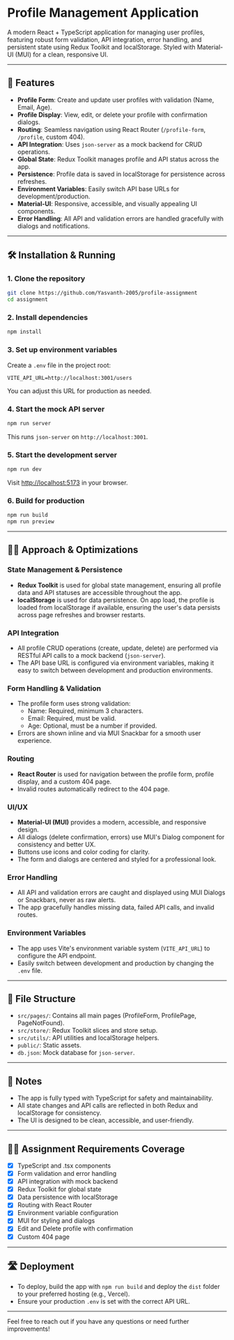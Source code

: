# Profile Management Application

A modern React + TypeScript application for managing user profiles, featuring robust form validation, API integration, error handling, and persistent state using Redux Toolkit and localStorage. Styled with Material-UI (MUI) for a clean, responsive UI.

---

## 🚀 Features

- **Profile Form**: Create and update user profiles with validation (Name, Email, Age).
- **Profile Display**: View, edit, or delete your profile with confirmation dialogs.
- **Routing**: Seamless navigation using React Router (`/profile-form`, `/profile`, custom 404).
- **API Integration**: Uses `json-server` as a mock backend for CRUD operations.
- **Global State**: Redux Toolkit manages profile and API status across the app.
- **Persistence**: Profile data is saved in localStorage for persistence across refreshes.
- **Environment Variables**: Easily switch API base URLs for development/production.
- **Material-UI**: Responsive, accessible, and visually appealing UI components.
- **Error Handling**: All API and validation errors are handled gracefully with dialogs and notifications.

---

## 🛠️ Installation & Running

### 1. Clone the repository

```bash
git clone https://github.com/Yasvanth-2005/profile-assignment
cd assignment
```

### 2. Install dependencies

```bash
npm install
```

### 3. Set up environment variables

Create a `.env` file in the project root:

```
VITE_API_URL=http://localhost:3001/users
```

You can adjust this URL for production as needed.

### 4. Start the mock API server

```bash
npm run server
```

This runs `json-server` on `http://localhost:3001`.

### 5. Start the development server

```bash
npm run dev
```

Visit [http://localhost:5173](http://localhost:5173) in your browser.

### 6. Build for production

```bash
npm run build
npm run preview
```

---

## 🧑‍💻 Approach & Optimizations

### State Management & Persistence

- **Redux Toolkit** is used for global state management, ensuring all profile data and API statuses are accessible throughout the app.
- **localStorage** is used for data persistence. On app load, the profile is loaded from localStorage if available, ensuring the user's data persists across page refreshes and browser restarts.

### API Integration

- All profile CRUD operations (create, update, delete) are performed via RESTful API calls to a mock backend (`json-server`).
- The API base URL is configured via environment variables, making it easy to switch between development and production environments.

### Form Handling & Validation

- The profile form uses strong validation:
  - Name: Required, minimum 3 characters.
  - Email: Required, must be valid.
  - Age: Optional, must be a number if provided.
- Errors are shown inline and via MUI Snackbar for a smooth user experience.

### Routing

- **React Router** is used for navigation between the profile form, profile display, and a custom 404 page.
- Invalid routes automatically redirect to the 404 page.

### UI/UX

- **Material-UI (MUI)** provides a modern, accessible, and responsive design.
- All dialogs (delete confirmation, errors) use MUI's Dialog component for consistency and better UX.
- Buttons use icons and color coding for clarity.
- The form and dialogs are centered and styled for a professional look.

### Error Handling

- All API and validation errors are caught and displayed using MUI Dialogs or Snackbars, never as raw alerts.
- The app gracefully handles missing data, failed API calls, and invalid routes.

### Environment Variables

- The app uses Vite's environment variable system (`VITE_API_URL`) to configure the API endpoint.
- Easily switch between development and production by changing the `.env` file.

---

## 📁 File Structure

- `src/pages/`: Contains all main pages (ProfileForm, ProfilePage, PageNotFound).
- `src/store/`: Redux Toolkit slices and store setup.
- `src/utils/`: API utilities and localStorage helpers.
- `public/`: Static assets.
- `db.json`: Mock database for `json-server`.

---

## 📝 Notes

- The app is fully typed with TypeScript for safety and maintainability.
- All state changes and API calls are reflected in both Redux and localStorage for consistency.
- The UI is designed to be clean, accessible, and user-friendly.

---

## 🧑‍🏫 Assignment Requirements Coverage

- [x] TypeScript and .tsx components
- [x] Form validation and error handling
- [x] API integration with mock backend
- [x] Redux Toolkit for global state
- [x] Data persistence with localStorage
- [x] Routing with React Router
- [x] Environment variable configuration
- [x] MUI for styling and dialogs
- [x] Edit and Delete profile with confirmation
- [x] Custom 404 page

---

## 🛣️ Deployment

- To deploy, build the app with `npm run build` and deploy the `dist` folder to your preferred hosting (e.g., Vercel).
- Ensure your production `.env` is set with the correct API URL.

---

Feel free to reach out if you have any questions or need further improvements!
